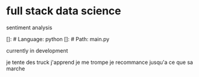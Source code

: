 # full stack data science

sentiment analysis

[]: # Language: python
[]: # Path: main.py



currently in development 

je tente des truck j'apprend je me trompe je recommance jusqu'a ce que sa marche 
